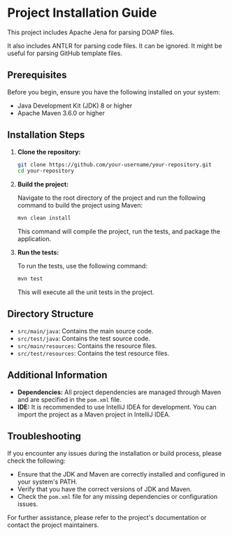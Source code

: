 # Project Installation Guide

This project includes Apache Jena for parsing DOAP files.

It also includes ANTLR for parsing code files. It can be ignored. It might be useful for parsing GitHub template files.

## Prerequisites

Before you begin, ensure you have the following installed on your system:

- Java Development Kit (JDK) 8 or higher
- Apache Maven 3.6.0 or higher

## Installation Steps

1. **Clone the repository:**

    ```sh
    git clone https://github.com/your-username/your-repository.git
    cd your-repository
    ```

2. **Build the project:**

    Navigate to the root directory of the project and run the following command to build the project using Maven:

    ```sh
    mvn clean install
    ```

    This command will compile the project, run the tests, and package the application.

3. **Run the tests:**

    To run the tests, use the following command:

    ```sh
    mvn test
    ```

    This will execute all the unit tests in the project.

## Directory Structure

- `src/main/java`: Contains the main source code.
- `src/test/java`: Contains the test source code.
- `src/main/resources`: Contains the resource files.
- `src/test/resources`: Contains the test resource files.

## Additional Information

- **Dependencies:** All project dependencies are managed through Maven and are specified in the `pom.xml` file.
- **IDE:** It is recommended to use IntelliJ IDEA for development. You can import the project as a Maven project in IntelliJ IDEA.

## Troubleshooting

If you encounter any issues during the installation or build process, please check the following:

- Ensure that the JDK and Maven are correctly installed and configured in your system's PATH.
- Verify that you have the correct versions of JDK and Maven.
- Check the `pom.xml` file for any missing dependencies or configuration issues.

For further assistance, please refer to the project's documentation or contact the project maintainers.
